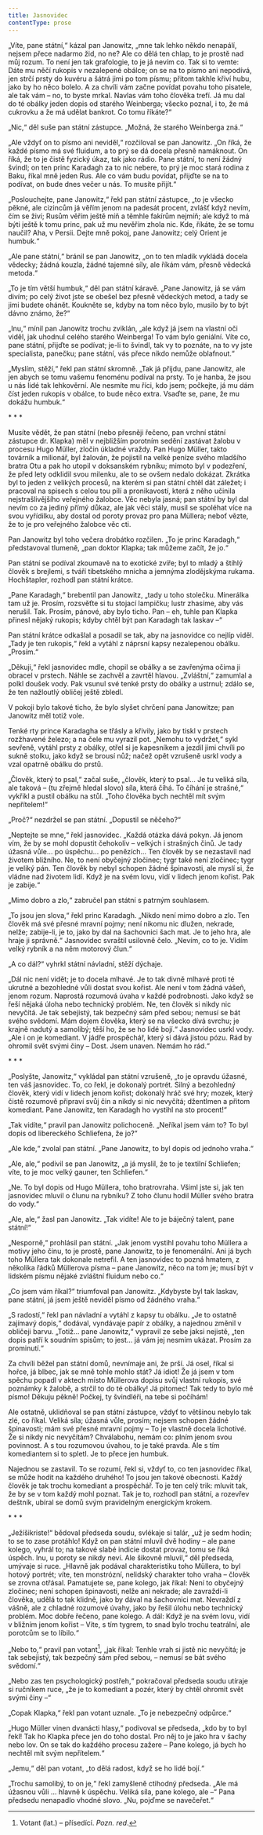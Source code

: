 ```yaml
---
title: Jasnovidec
contentType: prose
---
```


<section>

„Víte, pane státní,“ kázal pan Janowitz, „mne tak lehko někdo nenapálí, nejsem přece nadarmo žid, no ne? Ale co dělá ten chlap, to je prostě nad můj rozum. To není jen tak grafologie, to je já nevím co. Tak si to vemte: Dáte mu něčí rukopis v nezalepené obálce; on se na to písmo ani nepodívá, jen strčí prsty do kuvéru a šátrá jimi po tom písmu; přitom takhle křiví hubu, jako by ho něco bolelo. A za chvíli vám začne povídat povahu toho pisatele, ale tak vám – no, to byste mrkal. Navlas vám toho člověka trefí. Já mu dal do té obálky jeden dopis od starého Weinberga; všecko poznal, i to, že má cukrovku a že má udělat bankrot. Co tomu říkáte?“

„Nic,“ děl suše pan státní zástupce. „Možná, že starého Weinberga zná.“

„Ale vždyť on to písmo ani neviděl,“ rozčiloval se pan Janowitz. „On říká, že každé písmo má své fluidum, a to prý se dá docela přesně namáknout. On říká, že to je čistě fyzický úkaz, tak jako rádio. Pane státní, to není žádný švindl; on ten princ Karadagh za to nic nebere, to prý je moc stará rodina z Baku, říkal mně jeden Rus. Ale co vám budu povídat, přijďte se na to podívat, on bude dnes večer u nás. To musíte přijít.“

„Poslouchejte, pane Janowitz,“ řekl pan státní zástupce, „to je všecko pěkné, ale cizincům já věřím jenom na padesát procent, zvlášť když nevím, čím se živí; Rusům věřím ještě míň a těmhle fakírům nejmíň; ale když to má býti ještě k tomu princ, pak už mu nevěřím zhola nic. Kde, říkáte, že se tomu naučil? Aha, v Persii. Dejte mně pokoj, pane Janowitz; celý Orient je humbuk.“

„Ale pane státní,“ bránil se pan Janowitz, „on to ten mladík vykládá docela vědecky; žádná kouzla, žádné tajemné síly, ale říkám vám, přesně vědecká metoda.“

„To je tím větší humbuk,“ děl pan státní káravě. „Pane Janowitz, já se vám divím; po celý život jste se obešel bez přesně vědeckých metod, a tady se jimi budete ohánět. Koukněte se, kdyby na tom něco bylo, musilo by to být dávno známo, že?“

„Inu,“ mínil pan Janowitz trochu zviklán, „ale když já jsem na vlastní oči viděl, jak uhodnul celého starého Weinberga! To vám bylo geniální. Víte co, pane státní, přijďte se podívat; je-li to švindl, tak vy to poznáte, na to vy jste specialista, panečku; pane státní, vás přece nikdo nemůže oblafnout.“

„Myslím, stěží,“ řekl pan státní skromně. „Tak já přijdu, pane Janowitz, ale jen abych se tomu vašemu fenoménu podíval na prsty. To je hanba, že jsou u nás lidé tak lehkověrní. Ale nesmíte mu říci, kdo jsem; počkejte, já mu dám číst jeden rukopis v obálce, to bude něco extra. Vsaďte se, pane, že mu dokážu humbuk.“

\* \* \*

Musíte vědět, že pan státní (nebo přesněji řečeno, pan vrchní státní zástupce dr. Klapka) měl v nejbližším porotním sedění zastávat žalobu v procesu Hugo Müller, zločin úkladné vraždy. Pan Hugo Müller, takto továrník a milionář, byl žalován, že pojistil na velké peníze svého mladšího bratra Otu a pak ho utopil v doksanském rybníku; mimoto byl v podezření, že před lety odklidil svou milenku, ale to se ovšem nedalo dokázat. Zkrátka byl to jeden z velikých procesů, na kterém si pan státní chtěl dát záležet; i pracoval na spisech s celou tou pílí a pronikavostí, která z něho učinila nejstrašlivějšího veřejného žalobce. Věc nebyla jasná; pan státní by byl dal nevím co za jediný přímý důkaz, ale jak věci stály, musil se spoléhat více na svou vyřídilku, aby dostal od poroty provaz pro pana Müllera; neboť vězte, že to je pro veřejného žalobce věc cti.

Pan Janowitz byl toho večera drobátko rozčilen. „To je princ Karadagh,“ představoval tlumeně, „pan doktor Klapka; tak můžeme začít, že jo.“

Pan státní se podíval zkoumavě na to exotické zvíře; byl to mladý a štíhlý člověk s brejlemi, s tváří tibetského mnicha a jemnýma zlodějskýma rukama. Hochštapler, rozhodl pan státní krátce.

„Pane Karadagh,“ brebentil pan Janowitz, „tady u toho stolečku. Minerálka tam už je. Prosím, rozsvěťte si tu stojací lampičku; lustr zhasíme, aby vás nerušil. Tak. Prosím, pánové, aby bylo ticho. Pan – eh, tuhle pan Klapka přinesl nějaký rukopis; kdyby chtěl být pan Karadagh tak laskav –“

Pan státní krátce odkašlal a posadil se tak, aby na jasnovidce co nejlíp viděl. „Tady je ten rukopis,“ řekl a vytáhl z náprsní kapsy nezalepenou obálku. „Prosím.“

„Děkuji,“ řekl jasnovidec mdle, chopil se obálky a se zavřenýma očima ji obracel v prstech. Náhle se zachvěl a zavrtěl hlavou. „Zvláštní,“ zamumlal a polkl doušek vody. Pak vsunul své tenké prsty do obálky a ustrnul; zdálo se, že ten nažloutlý obličej ještě zbledl.

V pokoji bylo takové ticho, že bylo slyšet chrčení pana Janowitze; pan Janowitz měl totiž vole.

Tenké rty prince Karadagha se třásly a křivily, jako by tiskl v prstech rozžhavené železo; a na čele mu vyrazil pot. „Nemohu to vydržet,“ sykl sevřeně, vytáhl prsty z obálky, otřel si je kapesníkem a jezdil jimi chvíli po sukně stolku, jako když se brousí nůž; načež opět vzrušeně usrkl vody a vzal opatrně obálku do prstů.

„Člověk, který to psal,“ začal suše, „člověk, který to psal… Je tu veliká síla, ale taková – (tu zřejmě hledal slovo) síla, která číhá. To číhání je strašné,“ vykřikl a pustil obálku na stůl. „Toho člověka bych nechtěl mít svým nepřítelem!“

„Proč?“ nezdržel se pan státní. „Dopustil se něčeho?“

„Neptejte se mne,“ řekl jasnovidec. „Každá otázka dává pokyn. Já jenom vím, že by se mohl dopustit čehokoliv – velkých i strašných činů. Je tady úžasná vůle… po úspěchu… po penězích… Ten člověk by se nezastavil nad životem bližního. Ne, to není obyčejný zločinec; tygr také není zločinec; tygr je veliký pán. Ten člověk by nebyl schopen žádné špinavosti, ale myslí si, že vládne nad životem lidí. Když je na svém lovu, vidí v lidech jenom kořist. Pak je zabije.“

„Mimo dobro a zlo,“ zabručel pan státní s patrným souhlasem.

„To jsou jen slova,“ řekl princ Karadagh. „Nikdo není mimo dobro a zlo. Ten člověk má své přesné mravní pojmy; není nikomu nic dlužen, nekrade, nelže; zabije-li, je to, jako by dal na šachovnici šach mat. Je to jeho hra, ale hraje ji správně.“ Jasnovidec svraštil usilovně čelo. „Nevím, co to je. Vidím velký rybník a na něm motorový člun.“

„A co dál?“ vyhrkl státní návladní, stěží dýchaje.

„Dál nic není vidět; je to docela mlhavé. Je to tak divně mlhavé proti té ukrutné a bezohledné vůli dostat svou kořist. Ale není v tom žádná vášeň, jenom rozum. Naprostá rozumová úvaha v každé podrobnosti. Jako když se řeší nějaká úloha nebo technický problém. Ne, ten člověk si nikdy nic nevyčítá. Je tak sebejistý, tak bezpečný sám před sebou; nemusí se bát svého svědomí. Mám dojem člověka, který se na všecko dívá svrchu; je krajně nadutý a samolibý; těší ho, že se ho lidé bojí.“ Jasnovidec usrkl vody. „Ale i on je komediant. V jádře prospěchář, který si dává jistou pózu. Rád by ohromil svět svými činy – Dost. Jsem unaven. Nemám ho rád.“

\* \* \*

„Poslyšte, Janowitz,“ vykládal pan státní vzrušeně, „to je opravdu úžasné, ten váš jasnovidec. To, co řekl, je dokonalý portrét. Silný a bezohledný člověk, který vidí v lidech jenom kořist; dokonalý hráč své hry; mozek, který čistě rozumově připraví svůj čin a nikdy si nic nevyčítá; džentlmen a přitom komediant. Pane Janowitz, ten Karadagh ho vystihl na sto procent!“

„Tak vidíte,“ pravil pan Janowitz polichoceně. „Neříkal jsem vám to? To byl dopis od libereckého Schliefena, že jo?“

„Ale kde,“ zvolal pan státní. „Pane Janowitz, to byl dopis od jednoho vraha.“

„Ale, ale,“ podivil se pan Janowitz, „a já myslil, že to je textilní Schliefen; víte, to je moc velký gauner, ten Schliefen.“

„Ne. To byl dopis od Hugo Müllera, toho bratrovraha. Všiml jste si, jak ten jasnovidec mluvil o člunu na rybníku? Z toho člunu hodil Müller svého bratra do vody.“

„Ale, ale,“ žasl pan Janowitz. „Tak vidíte! Ale to je báječný talent, pane státní!“

„Nesporně,“ prohlásil pan státní. „Jak jenom vystihl povahu toho Müllera a motivy jeho činu, to je prostě, pane Janowitz, to je fenomenální. Ani já bych toho Müllera tak dokonale netrefil. A ten jasnovidec to pozná hmatem, z několika řádků Müllerova písma – pane Janowitz, něco na tom je; musí být v lidském písmu nějaké zvláštní fluidum nebo co.“

„Co jsem vám říkal?“ triumfoval pan Janowitz. „Kdybyste byl tak laskav, pane státní, já jsem ještě neviděl písmo od žádného vraha.“

„S radostí,“ řekl pan návladní a vytáhl z kapsy tu obálku. „Je to ostatně zajímavý dopis,“ dodával, vyndávaje papír z obálky, a najednou změnil v obličeji barvu. „Totiž… pane Janowitz,“ vypravil ze sebe jaksi nejistě, „ten dopis patří k soudním spisům; to jest… já vám jej nesmím ukázat. Prosím za prominutí.“

Za chvíli běžel pan státní domů, nevnímaje ani, že prší. Já osel, říkal si hořce, já blbec, jak se mně tohle mohlo stát? Já idiot! Že já jsem v tom spěchu popadl v aktech místo Müllerova dopisu svůj vlastní rukopis, své poznámky k žalobě, a strčil to do té obálky! Já pitomec! Tak tedy to bylo mé písmo! Děkuju pěkně! Počkej, ty švindléři, na tebe si počíhám!

Ale ostatně, uklidňoval se pan státní zástupce, vždyť to většinou nebylo tak zlé, co říkal. Veliká síla; úžasná vůle, prosím; nejsem schopen žádné špinavosti; mám své přesné mravní pojmy – To je vlastně docela lichotivé. Že si nikdy nic nevyčítám? Chválabohu, nemám co: plním jenom svou povinnost. A s tou rozumovou úvahou, to je také pravda. Ale s tím komediantem si to spletl. Je to přece jen humbuk.

Najednou se zastavil. To se rozumí, řekl si, vždyť to, co ten jasnovidec říkal, se může hodit na každého druhého! To jsou jen takové obecnosti. Každý člověk je tak trochu komediant a prospěchář. To je ten celý trik: mluvit tak, že by se v tom každý mohl poznat. Tak je to, rozhodl pan státní, a rozevřev deštník, ubíral se domů svým pravidelným energickým krokem.

\* \* \*

„Ježíšikriste!“ bědoval předseda soudu, svlékaje si talár, „už je sedm hodin; to se to zase protáhlo! Když on pan státní mluvil dvě hodiny – ale pane kolego, vyhrál to; na takové slabé indicie dostat provaz, tomu se říká úspěch. Inu, u poroty se nikdy neví. Ale šikovně mluvil,“ děl předseda, umývaje si ruce. „Hlavně jak podával charakteristiku toho Müllera, to byl hotový portrét; víte, ten monstrózní, nelidský charakter toho vraha – člověk se zrovna otřásal. Pamatujete se, pane kolego, jak říkal: Není to obyčejný zločinec; není schopen špinavosti, nelže ani nekrade; ale zavraždí-li člověka, udělá to tak klidně, jako by dával na šachovnici mat. Nevraždí z vášně, ale z chladné rozumové úvahy, jako by řešil úlohu nebo technický problém. Moc dobře řečeno, pane kolego. A dál: Když je na svém lovu, vidí v bližním jenom kořist – Víte, s tím tygrem, to snad bylo trochu teatrální, ale porotcům se to líbilo.“

„Nebo to,“ pravil pan votant[^1], „jak říkal: Tenhle vrah si jistě nic nevyčítá; je tak sebejistý, tak bezpečný sám před sebou, – nemusí se bát svého svědomí.“

„Nebo zas ten psychologický postřeh,“ pokračoval předseda soudu utíraje si ručníkem ruce, „že je to komediant a pozér, který by chtěl ohromit svět svými činy –“

„Copak Klapka,“ řekl pan votant uznale. „To je nebezpečný odpůrce.“

„Hugo Müller vinen dvanácti hlasy,“ podivoval se předseda, „kdo by to byl řekl! Tak ho Klapka přece jen do toho dostal. Pro něj to je jako hra v šachy nebo lov. On se tak do každého procesu zažere – Pane kolego, já bych ho nechtěl mít svým nepřítelem.“

„Jemu,“ děl pan votant, „to dělá radost, když se ho lidé bojí.“

„Trochu samolibý, to on je,“ řekl zamyšleně ctihodný předseda. „Ale má úžasnou vůli … hlavně k úspěchu. Veliká síla, pane kolego, ale –“ Pana předsedu nenapadlo vhodné slovo. „Nu, pojďme se navečeřet.“

</section>

[^1]: Votant (lat.) – přísedící. _Pozn. red_.

[^2]: Desperace (lat.) – zoufalství, beznaděj. _Pozn. red._

[^3]: Nystagmus (řec.) – bezděčné záškuby očí. _Pozn. red._

[^4]: Konfinovat (franc.) – někomu úředně zakázat opustit určité místo. _Pozn. red._

[^5]: Vachmajstr (z něm. Wachtmeister – strážník. _Pozn. red._

[^6]: Materia facti (lat.) – skutečnost. _Pozn. red._

[^7]: Plaidoyer (franc.) – závěrečná řeč. _Pozn. red._

[^8]: Rekurzy (lat.) – odvolání. _Pozn. red._

[^9]: Viz povídka Šlépěj v Božích mukách.

[^10]: Šmízo – nekvalitní zboží, aušus. _Pozn. red._

[^11]: Revertence (lat.) – nedovolený návrat. _Pozn. red._

[^12]: Sardanapalský (podle asyrského krále Aššurbanipala, známého i pod jménem  Sardanapalus) – hýřivý, nespoutaný. _Pozn. red._

[^13]: Ašant = černoch (opálený jako ašant, podle národnosti v Ghaně), také divoch. _Pozn. red._

[^14]: Lues (lat.) – příjice, syfilis. _Pozn. red._

[^15]: Šófl (hebr.) – zašlé, vetché. _Pozn. red._

[^16]: Ex offo (lat.) – obhájce přidělený soudem. _Pozn. red._

[^17]: Konfuze (lat.) – zmatek. _Pozn. red._
